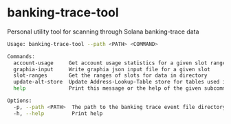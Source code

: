# banking-trace-tool

Personal utility tool for scanning through Solana banking-trace data

```bash
Usage: banking-trace-tool --path <PATH> <COMMAND>

Commands:
  account-usage     Get account usage statistics for a given slot range
  graphia-input     Write graphia json input file for a given slot
  slot-ranges       Get the ranges of slots for data in directory
  update-alt-store  Update Address-Lookup-Table store for tables used in a given slot-range
  help              Print this message or the help of the given subcommand(s)

Options:
  -p, --path <PATH>  The path to the banking trace event file directory
  -h, --help         Print help
```
